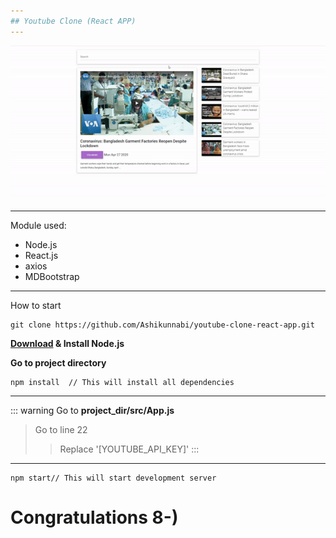```yaml
---
## Youtube Clone (React APP)
---
```

![Demo](demo.gif?raw=true "Demo")
___

Module used:
+ Node.js
+ React.js
+ axios
+ MDBootstrap
___
How to start
```
git clone https://github.com/Ashikunnabi/youtube-clone-react-app.git
```
__[Download](https://nodejs.org/en/download/) & Install Node.js__

__Go to project directory__
```
npm install  // This will install all dependencies
```
---
::: warning
Go to __project_dir/src/App.js__
> Go to line 22
>> Replace '[YOUTUBE_API_KEY]'
:::
---
```
npm start// This will start development server
```
# Congratulations 8-)